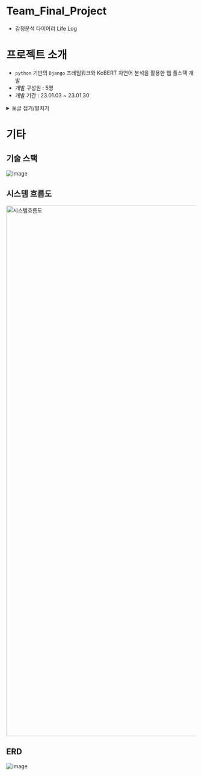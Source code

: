 # Team_Final_Project
- 감정분석 다이어리 Life Log

# 프로젝트 소개
- `python` 기반의 `Django` 프레임워크와 KoBERT 자연어 분석을 활용한 웹 풀스택 개발
- 개발 구성원 : 5명
- 개발 기간 : 23.01.03 ~ 23.01.30 

<details>
<summary>토글 접기/펼치기</summary>
<div markdown="1">

안녕

</div>
</details>

# 기타
## 기술 스택
![image](https://github.com/user-attachments/assets/2542ab96-439e-43f8-ac2d-70ddd63b76bb)


## 시스템 흐름도
<img width="1412" alt="시스템흐름도" src="https://github.com/user-attachments/assets/81db5cf2-9ca9-40a9-9707-84e89e837383">

## ERD
![image](https://github.com/user-attachments/assets/84f6de49-3455-47f7-9289-5c522fb5d06c)
